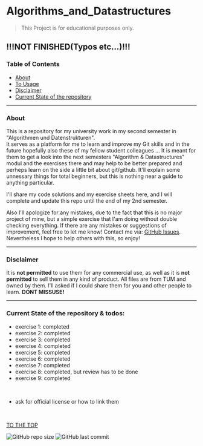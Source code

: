# Algorithms_and_Datastructures

> This Project is for educational purposes only.

**!!!NOT FINISHED(Typos etc...)!!!**
 ---

### Table of Contents
- [About](#about)
- [To Usage](Usage.md)
- [Disclaimer](#disclaimer)
- [Current State of the repository](#current-state-of-excercises--todos)

---

### About
This is a repository for my university work in my second semester in "Algorithmen und Datenstrukturen".  
It serves as a platform for me to learn and improve my Git skills and in the future hopefully also these of my fellow student colleagues ... It is meant for them to get a look into the next semesters "Algorithm & Datastructures" modul and the exercises there and may help to be better prepared and perheps learn on the side a little bit about git/github. It'll explain some unnessary things for total beginners, but this is nothing near a guide to anything particular.  

I'll share my code solutions and my exercise sheets here, and I will complete and update this repo until the end of my 2nd semester.  

Also I'll apologize for any mistakes, due to the fact that this is no major project of mine, but a simple exercise that I'am doing without double checking everything. If there are any mistakes or suggestions of improvement, feel free to let me know! Contact me via: [GitHub Issues](https://github.com/atlas976/Algorithms_and_Datastructures/issues).  
Nevertheless I hope to help others with this, so enjoy!

---

### Disclaimer

It is **not permitted** to use them for any commercial use, as well as it is **not permitted** to sell them in any kind of product. All files are from TUM and owned by them. I'll asked if I could share them for you and other people to learn. **DONT MISSUSE!**

---

### Current State of the repository & todos: 

- exercise 1: completed
- exercise 2: completed
- exercise 3: completed
- exercise 4: completed
- exercise 5: completed
- exercise 6: completed
- exercise 7: completed
- exercise 8: completed, but review has to be done
- exercise 9: completed 

<br>


- ask for official license or how to link them


<br>

[TO THE TOP](#algorithms_and_datastructures)

![GitHub repo size](https://img.shields.io/github/repo-size/atlas976/Algorithms_and_Datastructures)
![GitHub last commit](https://img.shields.io/github/last-commit/atlas976/Algorithms_and_Datastructures)

